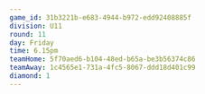 ```yaml
---
game_id: 31b3221b-e683-4944-b972-edd92408885f
division: U11
round: 11
day: Friday
time: 6.15pm
teamHome: 5f70aed6-b104-48ed-b65a-be3b56374c86
teamAway: 1c4565e1-731a-4fc5-8067-ddd18d401c99
diamond: 1
---
```

